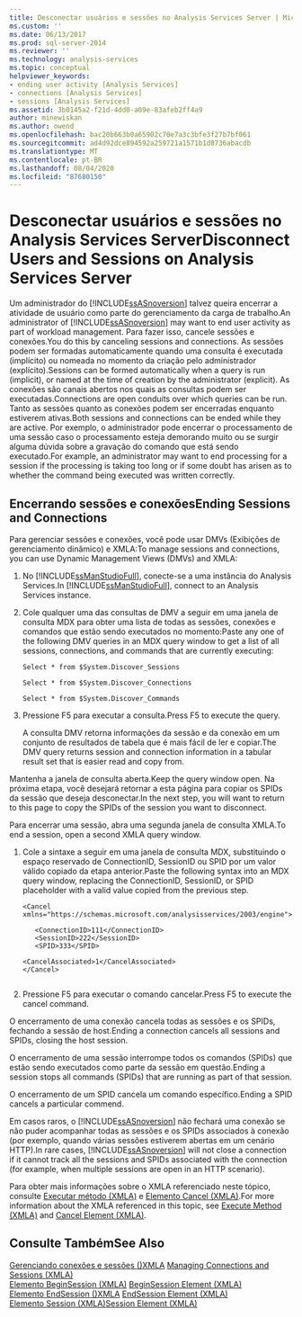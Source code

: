 ```yaml
---
title: Desconectar usuários e sessões no Analysis Services Server | Microsoft Docs
ms.custom: ''
ms.date: 06/13/2017
ms.prod: sql-server-2014
ms.reviewer: ''
ms.technology: analysis-services
ms.topic: conceptual
helpviewer_keywords:
- ending user activity [Analysis Services]
- connections [Analysis Services]
- sessions [Analysis Services]
ms.assetid: 3b0145a2-f21d-4dd0-a09e-83afeb2ff4a9
author: minewiskan
ms.author: owend
ms.openlocfilehash: bac20b663b0a65902c70e7a3c3bfe3f27b7bf061
ms.sourcegitcommit: ad4d92dce894592a259721a1571b1d8736abacdb
ms.translationtype: MT
ms.contentlocale: pt-BR
ms.lasthandoff: 08/04/2020
ms.locfileid: "87680150"
---
```

# <a name="disconnect-users-and-sessions-on-analysis-services-server"></a><span data-ttu-id="60131-102">Desconectar usuários e sessões no Analysis Services Server</span><span class="sxs-lookup"><span data-stu-id="60131-102">Disconnect Users and Sessions on Analysis Services Server</span></span>
  <span data-ttu-id="60131-103">Um administrador do [!INCLUDE[ssASnoversion](../../includes/ssasnoversion-md.md)] talvez queira encerrar a atividade de usuário como parte do gerenciamento da carga de trabalho.</span><span class="sxs-lookup"><span data-stu-id="60131-103">An administrator of [!INCLUDE[ssASnoversion](../../includes/ssasnoversion-md.md)] may want to end user activity as part of workload management.</span></span> <span data-ttu-id="60131-104">Para fazer isso, cancele sessões e conexões.</span><span class="sxs-lookup"><span data-stu-id="60131-104">You do this by canceling sessions and connections.</span></span> <span data-ttu-id="60131-105">As sessões podem ser formadas automaticamente quando uma consulta é executada (implícito) ou nomeada no momento da criação pelo administrador (explícito).</span><span class="sxs-lookup"><span data-stu-id="60131-105">Sessions can be formed automatically when a query is run (implicit), or named at the time of creation by the administrator (explicit).</span></span> <span data-ttu-id="60131-106">As conexões são canais abertos nos quais as consultas podem ser executadas.</span><span class="sxs-lookup"><span data-stu-id="60131-106">Connections are open conduits over which queries can be run.</span></span> <span data-ttu-id="60131-107">Tanto as sessões quanto as conexões podem ser encerradas enquanto estiverem ativas.</span><span class="sxs-lookup"><span data-stu-id="60131-107">Both sessions and connections can be ended while they are active.</span></span> <span data-ttu-id="60131-108">Por exemplo, o administrador pode encerrar o processamento de uma sessão caso o processamento esteja demorando muito ou se surgir alguma dúvida sobre a gravação do comando que está sendo executado.</span><span class="sxs-lookup"><span data-stu-id="60131-108">For example, an administrator may want to end processing for a session if the processing is taking too long or if some doubt has arisen as to whether the command being executed was written correctly.</span></span>  
  
## <a name="ending-sessions-and-connections"></a><span data-ttu-id="60131-109">Encerrando sessões e conexões</span><span class="sxs-lookup"><span data-stu-id="60131-109">Ending Sessions and Connections</span></span>  
 <span data-ttu-id="60131-110">Para gerenciar sessões e conexões, você pode usar DMVs (Exibições de gerenciamento dinâmico) e XMLA:</span><span class="sxs-lookup"><span data-stu-id="60131-110">To manage sessions and connections, you can use Dynamic Management Views (DMVs) and XMLA:</span></span>  
  
1.  <span data-ttu-id="60131-111">No [!INCLUDE[ssManStudioFull](../../includes/ssmanstudiofull-md.md)], conecte-se a uma instância do Analysis Services.</span><span class="sxs-lookup"><span data-stu-id="60131-111">In [!INCLUDE[ssManStudioFull](../../includes/ssmanstudiofull-md.md)], connect to an Analysis Services instance.</span></span>  
  
2.  <span data-ttu-id="60131-112">Cole qualquer uma das consultas de DMV a seguir em uma janela de consulta MDX para obter uma lista de todas as sessões, conexões e comandos que estão sendo executados no momento:</span><span class="sxs-lookup"><span data-stu-id="60131-112">Paste any one of the following DMV queries in an MDX query window to get a list of all sessions, connections, and commands that are currently executing:</span></span>  
  
     `Select * from $System.Discover_Sessions`  
  
     `Select * from $System.Discover_Connections`  
  
     `Select * from $System.Discover_Commands`  
  
3.  <span data-ttu-id="60131-113">Pressione F5 para executar a consulta.</span><span class="sxs-lookup"><span data-stu-id="60131-113">Press F5 to execute the query.</span></span>  
  
     <span data-ttu-id="60131-114">A consulta DMV retorna informações da sessão e da conexão em um conjunto de resultados de tabela que é mais fácil de ler e copiar.</span><span class="sxs-lookup"><span data-stu-id="60131-114">The DMV query returns session and connection information in a tabular result set that is easier read and copy from.</span></span>  
  
 <span data-ttu-id="60131-115">Mantenha a janela de consulta aberta.</span><span class="sxs-lookup"><span data-stu-id="60131-115">Keep the query window open.</span></span> <span data-ttu-id="60131-116">Na próxima etapa, você desejará retornar a esta página para copiar os SPIDs da sessão que deseja desconectar.</span><span class="sxs-lookup"><span data-stu-id="60131-116">In the next step, you will want to return to this page to copy the SPIDs of the session you want to disconnect.</span></span>  
  
 <span data-ttu-id="60131-117">Para encerrar uma sessão, abra uma segunda janela de consulta XMLA.</span><span class="sxs-lookup"><span data-stu-id="60131-117">To end a session, open a second XMLA query window.</span></span>  
  
1.  <span data-ttu-id="60131-118">Cole a sintaxe a seguir em uma janela de consulta MDX, substituindo o espaço reservado de ConnectionID, SessionID ou SPID por um valor válido copiado da etapa anterior.</span><span class="sxs-lookup"><span data-stu-id="60131-118">Paste the following syntax into an MDX query window, replacing the ConnectionID, SessionID, or SPID placeholder with a valid value copied from the previous step.</span></span>  
  
    ```  
    <Cancel xmlns="https://schemas.microsoft.com/analysisservices/2003/engine">  
  
       <ConnectionID>111</ConnectionID>  
       <SessionID>222</SessionID>  
       <SPID>333</SPID>  
  
    <CancelAssociated>1</CancelAssociated>  
    </Cancel>  
  
    ```  
  
2.  <span data-ttu-id="60131-119">Pressione F5 para executar o comando cancelar.</span><span class="sxs-lookup"><span data-stu-id="60131-119">Press F5 to execute the cancel command.</span></span>  
  
 <span data-ttu-id="60131-120">O encerramento de uma conexão cancela todas as sessões e os SPIDs, fechando a sessão de host.</span><span class="sxs-lookup"><span data-stu-id="60131-120">Ending a connection cancels all sessions and SPIDs, closing the host session.</span></span>  
  
 <span data-ttu-id="60131-121">O encerramento de uma sessão interrompe todos os comandos (SPIDs) que estão sendo executados como parte da sessão em questão.</span><span class="sxs-lookup"><span data-stu-id="60131-121">Ending a session stops all commands (SPIDs) that are running as part of that session.</span></span>  
  
 <span data-ttu-id="60131-122">O encerramento de um SPID cancela um comando específico.</span><span class="sxs-lookup"><span data-stu-id="60131-122">Ending a SPID cancels a particular commend.</span></span>  
  
 <span data-ttu-id="60131-123">Em casos raros, o [!INCLUDE[ssASnoversion](../../includes/ssasnoversion-md.md)] não fechará uma conexão se não puder acompanhar todas as sessões e os SPIDs associados à conexão (por exemplo, quando várias sessões estiverem abertas em um cenário HTTP).</span><span class="sxs-lookup"><span data-stu-id="60131-123">In rare cases, [!INCLUDE[ssASnoversion](../../includes/ssasnoversion-md.md)] will not close a connection if it cannot track all the sessions and SPIDs associated with the connection (for example, when multiple sessions are open in an HTTP scenario).</span></span>  
  
 <span data-ttu-id="60131-124">Para obter mais informações sobre o XMLA referenciado neste tópico, consulte [Executar método &#40;XMLA&#41;](https://docs.microsoft.com/bi-reference/xmla/xml-elements-methods-execute) e [Elemento Cancel &#40;XMLA&#41;](https://docs.microsoft.com/bi-reference/xmla/xml-elements-commands/cancel-element-xmla).</span><span class="sxs-lookup"><span data-stu-id="60131-124">For more information about the XMLA referenced in this topic, see [Execute Method &#40;XMLA&#41;](https://docs.microsoft.com/bi-reference/xmla/xml-elements-methods-execute) and [Cancel Element &#40;XMLA&#41;](https://docs.microsoft.com/bi-reference/xmla/xml-elements-commands/cancel-element-xmla).</span></span>  
  
## <a name="see-also"></a><span data-ttu-id="60131-125">Consulte Também</span><span class="sxs-lookup"><span data-stu-id="60131-125">See Also</span></span>  
 <span data-ttu-id="60131-126">[Gerenciando conexões e sessões &#40;&#41;XMLA](../multidimensional-models-scripting-language-assl-xmla/managing-connections-and-sessions-xmla.md) </span><span class="sxs-lookup"><span data-stu-id="60131-126">[Managing Connections and Sessions &#40;XMLA&#41;](../multidimensional-models-scripting-language-assl-xmla/managing-connections-and-sessions-xmla.md) </span></span>  
 <span data-ttu-id="60131-127">[Elemento BeginSession &#40;XMLA&#41;](https://docs.microsoft.com/bi-reference/xmla/xml-elements-headers/beginsession-element-xmla) </span><span class="sxs-lookup"><span data-stu-id="60131-127">[BeginSession Element &#40;XMLA&#41;](https://docs.microsoft.com/bi-reference/xmla/xml-elements-headers/beginsession-element-xmla) </span></span>  
 <span data-ttu-id="60131-128">[Elemento EndSession &#40;&#41;XMLA](https://docs.microsoft.com/bi-reference/xmla/xml-elements-headers/endsession-element-xmla) </span><span class="sxs-lookup"><span data-stu-id="60131-128">[EndSession Element &#40;XMLA&#41;](https://docs.microsoft.com/bi-reference/xmla/xml-elements-headers/endsession-element-xmla) </span></span>  
 [<span data-ttu-id="60131-129">Elemento Session &#40;XMLA&#41;</span><span class="sxs-lookup"><span data-stu-id="60131-129">Session Element &#40;XMLA&#41;</span></span>](https://docs.microsoft.com/bi-reference/xmla/xml-elements-headers/session-element-xmla)  
  
  
